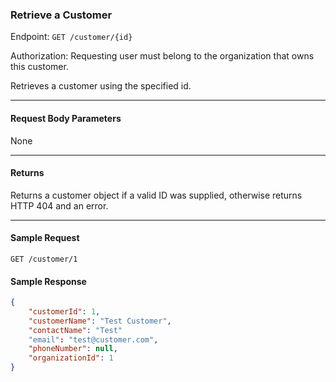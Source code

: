 ### Retrieve a Customer
Endpoint: `GET /customer/{id}`

Authorization: Requesting user must belong to the organization that owns this customer. 

Retrieves a customer using the specified id.
___
#### Request Body Parameters
None
___
#### Returns
Returns a customer object if a valid ID was supplied, otherwise returns HTTP 404 and an error.
___
#### Sample Request
`GET /customer/1`
<br/>

#### Sample Response
```json
{
	"customerId": 1,
	"customerName": "Test Customer",
	"contactName": "Test"
	"email": "test@customer.com",
	"phoneNumber": null,
	"organizationId": 1
}
```


